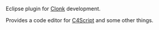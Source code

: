 Eclipse plugin for [Clonk](www.clonk.de) development.

Provides a code editor for [C4Script](http://wiki.openclonk.org/w/C4Script_Documentation) and some other things.